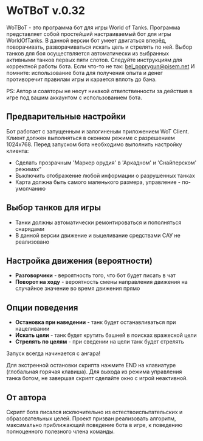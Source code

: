 WoTBoT v.0.32
======

WoTBoT - это программа бот для игры World of Tanks.
Программа представляет собой простейший настраиваемый бот для игры WorldOfTanks.
В данной версии бот умеет двигаться вперёд, поворачивать, разворачиваться искать цель и стрелять по ней.
Выбор танков для боя осуществляется автоматически из выбранных активными танков первых пяти слотов.
Следуйте инструкциям для корректной работы бота. Если что-то не так: bel_poprygun@pisem.net
И помните: использование бота для получения опыта и денег противоречит правилам игры и карается вплоть до бана.

PS: Автор и соавторы не несут никакой ответственности за действия в игре под вашим аккаунтом с использованием бота.

Предварительные настройки
-------
Бот работает с запущенным и залогиненым приложением WoT Client. Клиент должен выполняться в оконном режиме с разрешением
1024x768. Перед запуском бота необходимо выполнить настройку клиента:
+ Сделать прозрачным 'Маркер орудия' в 'Аркадном' и 'Снайперском' режимах"
+ Выключить отображение любой информации о разрушенных танках
+ Карта должна быть самого маленького размера, управление - по-умолчанию

Выбор танков для игры
-------
+ Танки должны автоматически ремонтироваться и пополняться снарядами
+ В данной версии движение и выцеливание средствами САУ не реализовано

Настройка движения (вероятности)
-------
+ **Разговорчики**  - вероятность того, что бот будет писать в чат
+ **Поворот на ходу** - вероятность смены направления движения на случайное значение во время движения прямо

Опции поведения
-------
+ **Остановка при наведении** - танк будет останавливаться при нацеливании
+ **Искать цели** - танк будет крутить башней в поисках вражеской цели
+ **Стрелять по целям** - при сведении на цели танк будет стрелять

Запуск всегда начинается с ангара!

Для экстренной остановки скрипта нажмите END на клавиатуре (глобальная горячая клавиша).
Для выхода из режима управления танка ботом, не завершая скрипт сделайте окно с игрой неактивной.

От автора
-------
Скрипт бота писался исключительно из естествоиспытательских и образовательных целей.
Проект призван реализовать алгоритм, максимально приближающий поведение бота в игре, к 
поведению полноценного полезного члена команды.
